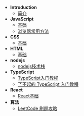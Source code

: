 * **Introduction**
  - [简介](README.md)
* **JavaScript**
  - [基础](/javascript/base.md)
  - [浏览器常用方法](/javascript/browser.md)
* **CSS**
  - [基础](/css/base.md)
* **HTML**
  - [基础](/html/base.md)
* **nodejs**
  - [nodejs技术栈](https://www.nodejs.red/#/)
* **TypeScript**
  - [TypeScript入门教程](https://ts.xcatliu.com/introduction/index.html)
  - [了不起的 TypeScript 入门教程](https://juejin.cn/post/6844904182843965453)
* **React**
  - [React基础](/react/base.md)
* **算法**
  - [LeetCode 刷题攻略](https://github.com/youngyangyang04/leetcode-master)
